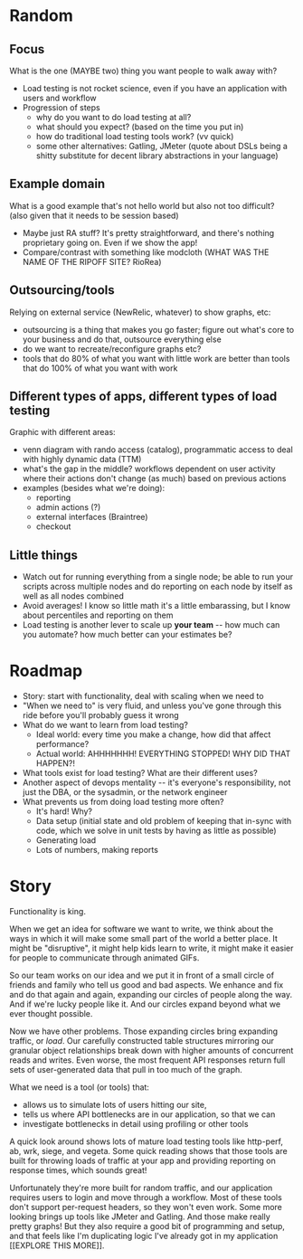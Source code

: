 # Random

## Focus

What is the one (MAYBE two) thing you want people to walk away with?

- Load testing is not rocket science, even if you have an application with
  users and workflow
- Progression of steps
    - why do you want to do load testing at all?
    - what should you expect? (based on the time you put in)
    - how do traditional load testing tools work? (vv quick)
    - some other alternatives: Gatling, JMeter
      (quote about DSLs being a shitty substitute for decent
      library abstractions in your language)

## Example domain

What is a good example that's not hello world but also not too difficult?
(also given that it needs to be session based)

- Maybe just RA stuff? It's pretty straightforward, and there's nothing
  proprietary going on. Even if we show the app!
- Compare/contrast with something like modcloth (WHAT WAS THE NAME OF THE
  RIPOFF SITE? RioRea)

## Outsourcing/tools

Relying on external service (NewRelic, whatever) to show graphs, etc:

- outsourcing is a thing that makes you go faster; figure out what's core to
  your business and do that, outsource everything else
- do we want to recreate/reconfigure graphs etc?
- tools that do 80% of what you want with little work are better than tools
  that do 100% of what you want with work

## Different types of apps, different types of load testing

Graphic with different areas:

- venn diagram with rando access (catalog), programmatic access to deal with
  highly dynamic data (TTM)
- what's the gap in the middle? workflows dependent on user activity where
  their actions don't change (as much) based on previous actions
- examples (besides what we're doing):
    - reporting
    - admin actions (?)
    - external interfaces (Braintree)
    - checkout

## Little things

- Watch out for running everything from a single node; be able to run your
  scripts across multiple nodes and do reporting on each node by itself as well
  as all nodes combined
- Avoid averages! I know so little math it's a little embarassing, but I know
  about percentiles and reporting on them
- Load testing is another lever to scale up **your team** -- how much can you
  automate? how much better can your estimates be?

# Roadmap

- Story: start with functionality, deal with scaling when we need to
- "When we need to" is very fluid, and unless you've gone through this ride
  before you'll probably guess it wrong
- What do we want to learn from load testing?
    - Ideal world: every time you make a change, how did that affect performance?
    - Actual world: AHHHHHHH! EVERYTHING STOPPED! WHY DID THAT HAPPEN?!
- What tools exist for load testing? What are their different uses?
- Another aspect of devops mentality -- it's everyone's responsibility, not
  just the DBA, or the sysadmin, or the network engineer
- What prevents us from doing load testing more often?
    - It's hard! Why?
    - Data setup (initial state and old problem of keeping that in-sync with
      code, which we solve in unit tests by having as little as possible)
    - Generating load
    - Lots of numbers, making reports

# Story

Functionality is king.

When we get an idea for software we want to write, we
think about the ways in which it will make some small part of the world a
better place. It might be "disruptive", it might help kids learn to write, it
might make it easier for people to communicate through animated GIFs.

So our team works on our idea and we put it in front of a small circle of
friends and family who tell us good and bad aspects. We enhance and fix and do
that again and again, expanding our circles of people along the way. And if
we're lucky people like it. And our circles expand beyond what we ever thought
possible.

Now we have other problems. Those expanding circles bring expanding traffic, or
*load*. Our carefully constructed table structures mirroring our granular
object relationships break down with higher amounts of concurrent reads and
writes. Even worse, the most frequent API responses return full sets of
user-generated data that pull in too much of the graph.

What we need is a tool (or tools) that:

- allows us to simulate lots of users hitting our site,
- tells us where API bottlenecks are in our application, so that we can
- investigate bottlenecks in detail using profiling or other tools

A quick look around shows lots of mature load testing tools like http-perf, ab,
wrk, siege, and vegeta. Some quick reading shows that those tools are built
for throwing loads of traffic at your app and providing reporting on
response times, which sounds great!

Unfortunately they're more built for random traffic, and our application
requires users to login and move through a workflow. Most of these tools don't
support per-request headers, so they won't even work. Some more looking brings
up tools like JMeter and Gatling. And those make really pretty graphs! But they
also require a good bit of programming and setup, and that feels like I'm
duplicating logic I've already got in my application [[EXPLORE THIS MORE]].

